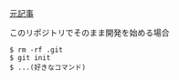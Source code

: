 [元記事](https://qiita.com/shierote/items/a53d0ba569f6eb39bd7d)

このリポジトリでそのまま開発を始める場合
```
$ rm -rf .git
$ git init
$ ...(好きなコマンド)
```
